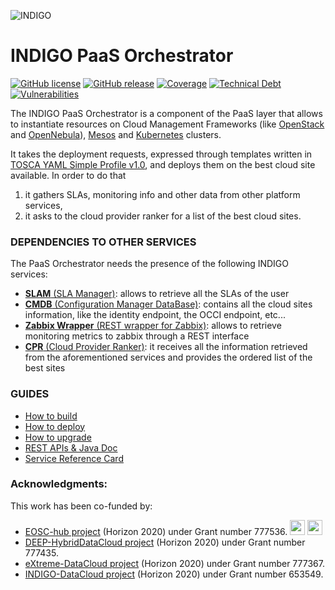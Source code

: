 ![INDIGO](https://pbs.twimg.com/media/Cldr8SHWYAA0JbY.png)

INDIGO PaaS Orchestrator
============================


[![GitHub license](https://img.shields.io/github/license/infn-datacloud/orchestrator.svg?maxAge=2592000&style=flat-square)](https://github.com/infn-datacloud/orchestrator/blob/master/LICENSE)
[![GitHub release](https://img.shields.io/github/release/infn-datacloud/orchestrator.svg?maxAge=3600&style=flat-square)](https://github.com/infn-datacloud/orchestrator/releases/latest)
[![Coverage](https://sonarcloud.io/api/project_badges/measure?project=infn-datacloud_orchestrator&metric=coverage)](https://sonarcloud.io/summary/new_code?id=infn-datacloud_orchestrator)
[![Technical Debt](https://sonarcloud.io/api/project_badges/measure?project=infn-datacloud_orchestrator&metric=sqale_index)](https://sonarcloud.io/summary/new_code?id=infn-datacloud_orchestrator)
[![Vulnerabilities](https://sonarcloud.io/api/project_badges/measure?project=infn-datacloud_orchestrator&metric=vulnerabilities)](https://sonarcloud.io/summary/new_code?id=infn-datacloud_orchestrator)

The INDIGO PaaS Orchestrator is a component of the PaaS layer that allows to instantiate resources on Cloud Management Frameworks (like [OpenStack](https://www.openstack.org/) and [OpenNebula](http://opennebula.org/)), [Mesos](http://mesos.apache.org/) and [Kubernetes](https://kubernetes.io/) clusters.

It takes the deployment requests, expressed through templates written in [TOSCA YAML Simple Profile v1.0](http://docs.oasis-open.org/tosca/TOSCA-Simple-Profile-YAML/v1.0/TOSCA-Simple-Profile-YAML-v1.0.html), and deploys them on the best cloud site available. In order to do that
 1. it gathers SLAs, monitoring info and other data from other platform services,
 2. it asks to the cloud provider ranker for a list of the best cloud sites.

### DEPENDENCIES TO OTHER SERVICES

The PaaS Orchestrator needs the presence of the following INDIGO services:

 * [**SLAM** (SLA Manager)](https://indigo-dc.gitbooks.io/slam/content): allows to retrieve all the SLAs of the user
 * [**CMDB** (Configuration Manager DataBase)](https://indigo-dc.gitbooks.io/cmdb/content): contains all the cloud sites information, like the identity endpoint, the OCCI endpoint, etc...
 * [**Zabbix Wrapper** (REST wrapper for Zabbix)](https://indigo-dc.gitbooks.io/monitoring/content#1-zabbix-wrapper): allows to retrieve monitoring metrics to zabbix through a REST interface
 * [**CPR** (Cloud Provider Ranker)](https://www.gitbook.com/book/indigo-dc/cloud-provider-ranker/content): it receives all the information retrieved from the aforementioned services and provides the ordered list of the best sites

### GUIDES
* [How to build](gitbook/how_to_build.md)
* [How to deploy](gitbook/how_to_deploy.md)
* [How to upgrade](gitbook/how_to_upgrade.md)
* [REST APIs & Java Doc](http://infn-datacloud.github.io/orchestrator/)
* [Service Reference Card](gitbook/service_reference_card.md)

### Acknowledgments:

This work has been co-funded by:
* [EOSC-hub project](http://eosc-hub.eu/) (Horizon 2020) under Grant number 777536. <img src="https://wiki.eosc-hub.eu/download/attachments/1867786/eu%20logo.jpeg?version=1&modificationDate=1459256840098&api=v2" height="24"> <img src="https://wiki.eosc-hub.eu/download/attachments/18973612/eosc-hub-web.png?version=1&modificationDate=1516099993132&api=v2" height="24">
* [DEEP-HybridDataCloud project](https://deep-hybrid-datacloud.eu/) (Horizon 2020) under Grant number 777435.
* [eXtreme-DataCloud project](http://www.extreme-datacloud.eu/) (Horizon 2020) under Grant number 777367.
* [INDIGO-DataCloud project](https://www.indigo-datacloud.eu/) (Horizon 2020) under Grant number 653549.
